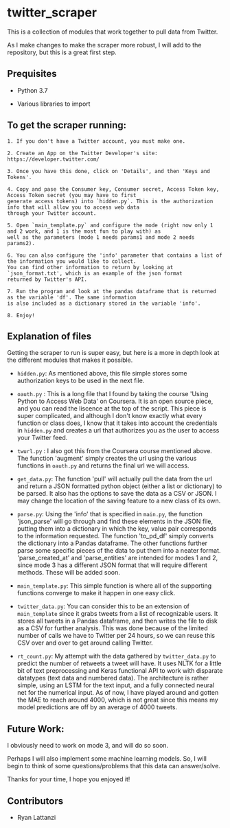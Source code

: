 # twitter_scraper
This is a collection of modules that work together to pull data from Twitter.

As I make changes to make the scraper more robust, I will add to the repository, but this is a great first step.

Prequisites
-----------

- Python 3.7

- Various libraries to import

## To get the scraper running:

    1. If you don't have a Twitter account, you must make one.
    
    2. Create an App on the Twitter Developer's site: https://developer.twitter.com/
    
    3. Once you have this done, click on 'Details', and then 'Keys and Tokens'.
    
    4. Copy and pase the Consumer key, Consumer secret, Access Token key, Access Token secret (you may have to first 
    generate access tokens) into `hidden.py`. This is the authorization info that will allow you to access web data 
    through your Twitter account.
    
    5. Open `main_template.py` and configure the mode (right now only 1 and 2 work, and 1 is the most fun to play with) as 
    well as the parameters (mode 1 needs params1 and mode 2 needs params2).
    
    6. You can also configure the 'info' parameter that contains a list of the information you would like to collect.
    You can find other information to return by looking at `json_format.txt', which is an example of the json format
    returned by Twitter's API.
    
    7. Run the program and look at the pandas dataframe that is returned as the variable 'df'. The same information
    is also included as a dictionary stored in the variable 'info'.
    
    8. Enjoy!
    
Explanation of files
--------
Getting the scraper to run is super easy, but here is a more in depth look at the different modules that makes it possible.

- `hidden.py`: As mentioned above, this file simple stores some authorization keys to be used in the next file.

- `oauth.py` : This is a long file that I found by taking the course 'Using Python to Access Web Data' on Coursera. It is an open source piece, and you can read the liscence at the top of the script. This piece is super complicated, and although I don't know exactly what every function or class does, I know that it takes into account the credentials in `hidden.py` and creates a url that authorizes you as the user to access your Twitter feed.

- `twurl.py` : I also got this from the Coursera course mentioned above. The function 'augment' simply creates the url using the various functions in `oauth.py` and returns the final url we will access.

- `get_data.py`: The function 'pull' will actually pull the data from the url and return a JSON formatted python object (either a list or dictionary) to be parsed. It also has the options to save the data as a CSV or JSON. I may change the location of the saving feature to a new class of its own.

- `parse.py`: Using the 'info' that is specified in `main.py`, the function 'json_parse' will go through and find these elements in the JSON file, putting them into a dictionary in which the key, value pair corresponds to the information requested. The function 'to_pd_df' simply converts the dictionary into a Pandas dataframe. The other functions further parse some specific pieces of the data to put them into a neater format. 'parse_created_at' and 'parse_entities' are intended for modes 1 and 2, since mode 3 has a different JSON format that will require different methods. These will be added soon.

- `main_template.py`: This simple function is where all of the supporting functions converge to make it happen in one easy click.

- `twitter_data.py`: You can consider this to be an extension of `main_template` since it grabs tweets from a list of recognizable users. It stores all tweets in a Pandas dataframe, and then writes the file to disk as a CSV for further analysis. This was done because of the limited number of calls we have to Twitter per 24 hours, so we can reuse this CSV over and over to get around calling Twitter.

- `rt_count.py`: My attempt with the data gathered by `twitter_data.py` to predict the number of retweets a tweet will have. It uses NLTK for a little bit of text preprocessing and Keras functional API to work with disparate datatypes (text data and numbered data). The architecture is rather simple, using an LSTM for the text input, and a fully connected neural net for the numerical input. As of now, I have played around and gotten the MAE to reach around 4000, which is not great since this means my model predictions are off by an average of 4000 tweets.

## Future Work:

I obviously need to work on mode 3, and will do so soon.

Perhaps I will also implement some machine learning models. So, I will begin to think of some questions/problems that this data can answer/solve.

Thanks for your time, I hope you enjoyed it!

  
Contributors
--------------

- Ryan Lattanzi
